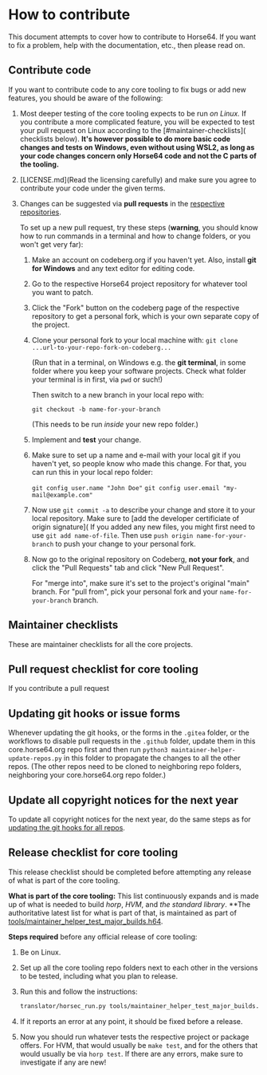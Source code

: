 
How to contribute
=================

This document attempts to cover how to contribute
to Horse64. If you want to fix a problem, help with
the documentation, etc., then please read on.


Contribute code
---------------

If you want to contribute code to any core tooling to
fix bugs or add new features, you should be aware of the
following:

1. Most deeper testing of the core tooling expects to be
   run *on Linux.* If you contribute a more complicated
   feature, you will be expected to test your pull request
   on Linux according to the [#maintainer-checklists](
   checklists below). **It's however possible to do
   more basic code changes and tests on Windows,
   even without using WSL2, as long as your code changes
   concern only Horse64 code and not the C parts of the
   tooling.**

2. [LICENSE.md](Read the licensing carefully) and make
   sure you agree to contribute your code under the given
   terms.

3. Changes can be suggested via **pull requests** in the
   [respective repositories](Resources.md).

   To set up a new pull request, try these steps (**warning**,
   you should know how to run commands in a terminal and
   how to change folders, or you won't get very far):

   1. Make an account on codeberg.org if you haven't yet.
      Also, install **git for Windows** and any text
      editor for editing code.

   2. Go to the respective Horse64 project repository for
      whatever tool you want to patch.

   3. Click the "Fork" button on the codeberg page
      of the respective repository to get a personal
      fork, which is your own separate copy of the project.

   4. Clone your personal fork to your local machine with:
      `git clone ...url-to-your-repo-fork-on-codeberg...`

      (Run that in a terminal, on Windows
      e.g. the **git terminal**, in some folder where
      you keep your software projects. Check what folder
      your terminal is in first, via `pwd` or such!)

      Then switch to a new branch in your local repo with:

      `git checkout -b name-for-your-branch`

      (This needs to be run *inside* your new repo folder.)

   5. Implement and **test** your change.

   6. Make sure to set up a name and e-mail with your
      local git if you haven't yet, so people know who
      made this change. For that, you can run this in
      your local repo folder:

      `git config user.name "John Doe"`
      `git config user.email "my-mail@example.com"`

   7. Now use `git commit -a` to describe your change and
      store it to your local repository. Make sure to
      [add the developer certificiate of origin
      signature]( If you added any
      new files, you might first need to use
      `git add name-of-file`. Then use
      `push origin name-for-your-branch` to push your
      change to your personal fork.

   8. Now go to the original repository on Codeberg, **not
      your fork**, and click the "Pull Requests" tab and
      click "New Pull Request".

      For "merge into", make
      sure it's set to the project's original "main" branch.
      For "pull from", pick your personal fork and your
      `name-for-your-branch` branch.


Maintainer checklists
---------------------

These are maintainer checklists for all the core projects.

## Pull request checklist for core tooling

If you contribute a pull request

## Updating git hooks or issue forms

Whenever updating the git hooks, or the forms in the `.gitea` folder,
or the workflows to disable pull requests in the `.github` folder,
update them in this core.horse64.org repo first and then
run `python3 maintainer-helper-update-repos.py` in this folder
to propagate the changes to all the other repos. (The other
repos need to be cloned to neighboring repo folders,
neighboring your core.horse64.org repo folder.)

## Update all copyright notices for the next year

To update all copyright notices for the next year,
do the same steps as for [updating the git hooks for
all repos](#updating-git-hooks-or-issue-forms).

## Release checklist for core tooling

This release checklist should be completed before attempting
any release of what is part of the core tooling.

**What is part of the core tooling:** This list continuously
expands and is made up of what is needed to build *horp*,
*HVM*, and *the standard library*. **The authoritative latest
list for what is part of that, is maintained as part of
[tools/maintainer_helper_test_major_builds.h64](
maintainer_helper_test_major_builds.h64).

**Steps required** before any official release of core tooling:

1. Be on Linux.

2. Set up all the core tooling repo folders next to each other in
   the versions to be tested, including what you plan to release.

3. Run this and follow the instructions:

   ```bash
   translator/horsec_run.py tools/maintainer_helper_test_major_builds.h64
   ```

4. If it reports an error at any point, it should be fixed
   before a release.

5. Now you should run whatever tests the respective
   project or package offers. For HVM, that would usually be
   `make test`, and for the others that would usually be via
   `horp test`. If there are any errors, make sure to investigate
   if any are new!
